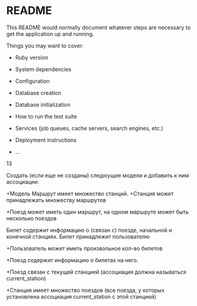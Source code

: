 # README

This README would normally document whatever steps are necessary to get the
application up and running.

Things you may want to cover:

* Ruby version

* System dependencies

* Configuration

* Database creation

* Database initialization

* How to run the test suite

* Services (job queues, cache servers, search engines, etc.)

* Deployment instructions

* ...





13

 Создать (если еще не созданы) следюущие модели и добавить
 к ним ассоциации:

 +Модель Маршрут имеет множество станций.
 +Станция может принадлежать множеству маршрутов

 +Поезд может иметь один маршрут, на одном маршруте может
  быть несколько поездов

 Билет содержит информацию о (связан с) поезде, начальной
 и конечной станциях.
 Билет принадлежит пользователю

 +Пользователь может иметь произвольное кол-во билетов

 +Поезд содержит информацию о билетах на него.

 +Поезд связан с текущей станцией (ассоциация должна
  называться current_station)

 +Станция имеет множество поездов
 (все поезда, у которых установлена ассоциация current_station
  с этой станцией)
  
  
  
  
  
  
  
  
  
  
  
  
  
  
  
  
  
  
  
  
  
  
  
  
  
